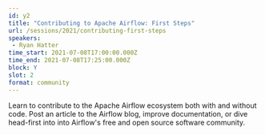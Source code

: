 ```yaml
---
id: y2
title: "Contributing to Apache Airflow: First Steps"
url: /sessions/2021/contributing-first-steps
speakers:
 - Ryan Hatter
time_start: 2021-07-08T17:00:00.000Z
time_end: 2021-07-08T17:25:00.000Z
block: Y
slot: 2
format: community
---
```


Learn to contribute to the Apache Airflow ecosystem both with and without code. Post an article to the Airflow blog, improve documentation, or dive head-first into into Airflow's free and open source software community.